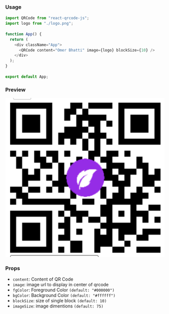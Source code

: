 ### Usage

```js
import QRCode from "react-qrcode-js";
import logo from "./logo.png";

function App() {
  return (
    <div className="App">
      <QRCode content="Omer Bhatti" image={logo} blockSize={10} />
    </div>
  );
}

export default App;
```

### Preview

![preview](assets/resource.png)

### Props

- `content`: Content of QR Code
- `image`: image url to display in center of qrcode
- `fgColor`: Foreground Color `(default: "#000000")`
- `bgColor`: Background Color `(default: "#ffffff")`
- `blockSize`: size of single block `(default: 10)`
- `imageSize`: image dimentions `(default: 75)`
